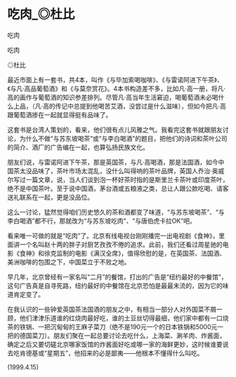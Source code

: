 # 吃肉_◎杜比

吃肉

吃肉

◎杜比

最近市面上有一套书，共4本，叫作《与毕加索喝咖啡》、《与雷诺阿进下午茶》、《与凡·高品葡萄酒》和《与莫奈赏花》。4本书构造差不多，比如凡·高一册，将凡·高的画作与葡萄酒的知识参差排列。尽管凡·高当年生活窘迫，喝葡萄酒未必喝什么上品，（凡·高的传记中总提到他喝苦艾酒，没尝过是什么滋味），但如今把凡·高跟葡萄酒掺在一起就显得挺有品味了。

这套书是台湾人策划的，看来，他们很有点儿风雅之气。我看完这套书就跟朋友讨论，为什么不做“与苏东坡喝茶”或“与李白喝酒”的题目，把他们的诗词和茶叶公司的简介、酒厂的广告编在一起，也算弘扬民族文化。

朋友们说，与雷诺阿进下午茶，那是英国茶，与凡·高喝酒，那是法国酒，如今中国茶太没品味了，茶叶市场太混乱，没什么叫得响的茶叶品牌，英国人乔治·奥威尔写过一篇文章，说，当人们谈到泡一杯好茶时指的是斯里兰卡茶叶或印度茶叶，绝不是中国茶叶。至于说中国酒，茅台酒或五粮液之类，总让人跟公款吃喝、请客送礼联系在一起，更是没品位。

这么一讨论，猛然觉得咱们历史悠久的茶和酒都变了味道，“与苏东坡喝茶”、“与李白喝酒”都不行，那就改为“与苏东坡吃肉”、“与唐伯虎卡拉OK”吧。

看来唯一可做的就是“吃肉”了。北京有线电视台刚刚播完一出电视剧《食神》，里面讲一个名叫赵十两的胖子对厨艺孜孜不倦的追求。此前，我们还看过周星驰的电影《食神》和徐克监制的电影《满汉全席》，值得欣慰的是，在英国茶、法国酒、美洲咖啡的包围之下，中国菜立于不败之地。

早几年，北京曾经有一家名叫“二月”的餐馆，打出的广告是“纽约最好的中餐馆”，这句广告真是自寻死路，纽约最好的中餐馆在北京恐怕是最最末流的，因为它的味道肯定变了。

在我认识的一些钟爱英国茶法国酒的朋友之中，有相当一部分人对外国菜不屑一顾，他们津津乐道谁的红烧肉最好吃，谁的土豆丝切得最细，他们家中都有一口烧茶的铁锅、一把沉甸甸的王麻子菜刀（绝不是190元一个的日本铁锅和5000元一把的德国菜刀）。朋友们聚在一起总要讨论去吃什么，上海菜、涮羊肉、炸酱面，确定之后又要切磋北京哪家饭馆的炸酱面好吃或哪一家的海鲜更妙，这时候谁要说去吃肯德基或“星期五”，他招来的必是鄙夷——他根本不懂得什么叫吃。

(1999.4.15)